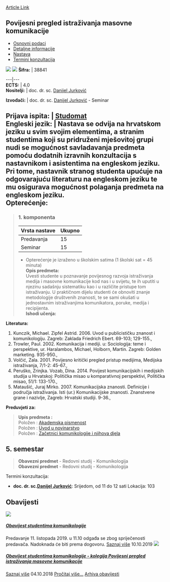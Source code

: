 [Article Link](https://www.fhs.hr/predmet/ppimk)

## Povijesni pregled istraživanja masovne komunikacije
  * [Osnovni podaci](https://www.fhs.hr/predmet/ppimk#v1id-904861_156752_1_0 "Osnovni podaci")
  * [Detaljne informacije](https://www.fhs.hr/predmet/ppimk#v1id-904861_156752_1_1 "Detaljne informacije")
  * [Nastava](https://www.fhs.hr/predmet/ppimk#v1id-904861_156752_1_2 "Nastava")
  * [Termini konzultacija](https://www.fhs.hr/predmet/ppimk#v1id-904861_156752_1_3 "Termini konzultacija")


[![](https://www.fhs.hr/img/flags/gif/hr.gif)](https://www.fhs.hr/predmet/ppimk) [![](https://www.fhs.hr/img/flags/gif/gb.gif)](https://www.fhs.hr/en/course/mcraho)
**Šifra:** |  38841  
  
---|---  
**ECTS:** |  4.0   
**Nositelji:** |  doc. dr. sc. [Danijel Jurković](https://www.fhs.hr/djelatnik/danijel.jurkovic)   
  
**Izvođači:** |  doc. dr. sc. [Danijel Jurković](https://www.fhs.hr/djelatnik/danijel.jurkovic) - Seminar  
  
**Prijava ispita:** |  [Studomat](http://www.isvu.hr/studomat)  
**Engleski jezik:** |  Nastava se odvija na hrvatskom jeziku u svim svojim elementima, a stranim studentima koji su pridruženi mješovitoj grupi nudi se mogućnost savladavanja predmeta pomoću dodatnih izravnih konzultacija s nastavnikom i asistentima na engleskom jeziku. Pri tome, nastavnik stranog studenta upućuje na odgovarajuću literaturu na engleskom jeziku te mu osigurava mogućnost polaganja predmeta na engleskom jeziku.   
**Opterećenje:**  
---  
> ### 1. komponenta
> | Vrsta nastave | Ukupno  
> ---|---  
> Predavanja | 15  
> Seminar | 15  
> * Opterećenje je izraženo u školskim satima (1 školski sat = 45 minuta)   
**Opis predmeta:**  
> Uvesti studente u poznavanje povijesnog razvoja istraživanja medija i masovne komunikacije kod nas i u svijetu, te ih uputiti u njezinu sadašnju sistematiku kao i u različite pristupe tom istraživanju. U praktičnom dijelu studenti će obnoviti znanje metodologije društvenih znanosti, te se sami okušati u jednostavnim istraživanjima komunikatora, poruke, medija i recipijenta.  
**Ishodi učenja:**  

  
**Literatura:**  
  1. Kunczik, Michael. Zipfel Astrid. 2006. Uvod u publicističku znanost i komunikologiju. Zagreb: Zaklada Friedrich Ebert. 69-103; 129-155., 
  2. Trowler, Paul. 2002. Komunikacija i mediji. u: Sociologija: teme i perspektive, ur. Haralambos, Michael, Holborn, Martin. Zagreb: Golden marketing. 935-950., 
  3. Volčić, Zala. 2001. Povijesno kritički pregled pristup medijima, Medijska istraživanja, 7/1-2: 45-67., 
  4. Peruško, Zrinjka. Vozab, Dina. 2014. Povijest komunikacijskih i medijskih studija u Hrvatskoj: Politička misao u komparativnoj perspektivi, Politička misao, 51/1: 133-170., 
  5. Mataušić, Juraj Mirko. 2007. Komunikacijska znanosti. Definicije i područja istraživanja. Isti (ur.) Komunikacijske znanosti. Znanstvene grane i nazivlje, Zagreb: Hrvatski studiji. 9-36., 

  
**Preduvjeti za:**  
> **Upis predmeta :**  
>  Položen : [Akademska pismenost](https://www.fhs.hr/predmet/akapis_b)  
>  Položen : [Uvod u novinarstvo](https://www.fhs.hr/predmet/uun)  
>  Položen : [Začetnici komunikologije i njihova djela](https://www.fhs.hr/predmet/zknd)  
>   
**5. semestar**  
---  
> **Obavezni predmet** - Redovni studij - Komunikologija  
>  **Obavezni predmet** - Redovni studij - Komunikologija  
>   
Termini konzultacija: 
  * **doc. dr. sc.[Danijel Jurković](https://www.fhs.hr/djelatnik/danijel.jurkovic)**: 
Srijedom, od 11 do 12 sati
Lokacija: 103 


## Obavijesti
[ ![](https://www.fhs.hr/_pub/themes_static/hrstud2024/default/img/default_news.jpg) ](https://www.fhs.hr/predmet/ppimk?@=218tw#news_79632)
#####  [Obavijest studentima komunikologije](https://www.fhs.hr/predmet/ppimk?@=218tw#news_79632)
Predavanje 11. listopada 2019. u 11.10 odgađa se zbog spriječenosti predavača. Nadoknada će biti prema dogovoru. 
[Saznaj više](https://www.fhs.hr/predmet/ppimk?@=218tw#news_79632)
10.10.2019
[ ![](https://www.fhs.hr/_pub/themes_static/hrstud2024/default/img/default_news.jpg) ](https://www.fhs.hr/predmet/ppimk?@=215u6#news_79632)
#####  [Obavijest studentima komunikologije - kolegija Povijesni pregled istraživanja masovne komunikacije](https://www.fhs.hr/predmet/ppimk?@=215u6#news_79632)
[Saznaj više](https://www.fhs.hr/predmet/ppimk?@=215u6#news_79632)
04.10.2018
[Pročitaj više...](https://www.fhs.hr/predmet/ppimk?@=215u6#news_79632 "Pročitaj obavijest: Obavijest studentima komunikologije - kolegija Povijesni pregled istraživanja masovne komunikacije")
[Arhiva obavijesti](https://www.fhs.hr/predmet/ppimk?@=20pkh#news_79632 "Arhiva obavijesti")
